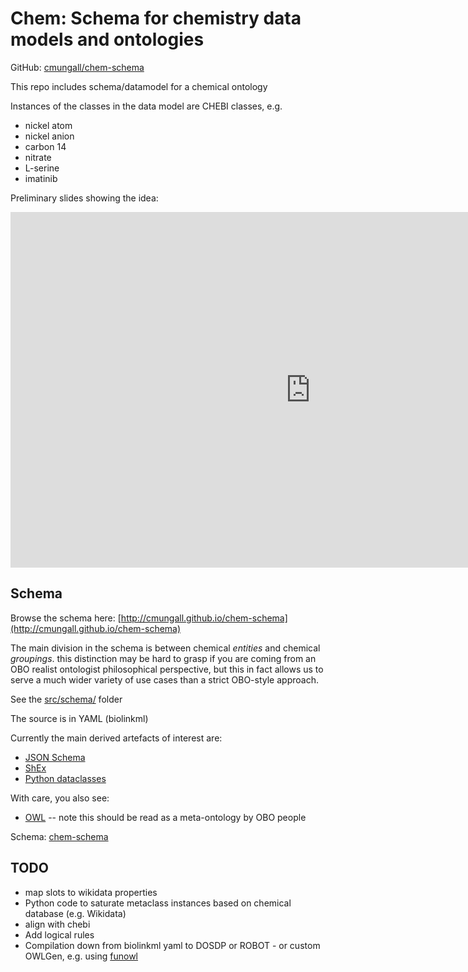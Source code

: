 # Chem: Schema for chemistry data models and ontologies

GitHub: [cmungall/chem-schema](https://github.com/cmungall/chem-schema)

This repo includes schema/datamodel for a chemical ontology

Instances of the classes in the data model are CHEBI classes, e.g.

 - nickel atom
 - nickel anion
 - carbon 14
 - nitrate
 - L-serine
 - imatinib

Preliminary slides showing the idea:

<iframe src="https://docs.google.com/presentation/d/e/2PACX-1vTtQv4MLicg0nW1ehl7v9-ga3OCDB8Cr4Pf7M8B-YkvEoaUypuOYRSqqDCavADIr28KlZ6TwatcqQV_/embed?start=false&loop=false&delayms=3000" frameborder="0" width="960" height="569" allowfullscreen="true" mozallowfullscreen="true" webkitallowfullscreen="true"></iframe>

## Schema

Browse the schema here: [http://cmungall.github.io/chem-schema](http://cmungall.github.io/chem-schema)

The main division in the schema is between chemical *entities* and
chemical *groupings*. this distinction may be hard to grasp if you are
coming from an OBO realist ontologist philosophical perspective, but
this in fact allows us to serve a much wider variety of use cases than
a strict OBO-style approach.

See the [src/schema/](https://github.com/cmungall/chem-schema/tree/master/src/schema) folder

The source is in YAML (biolinkml)

Currently the main derived artefacts of interest are:

 - [JSON Schema](https://github.com/cmungall/chem-schema/tree/master/jsonschema)
 - [ShEx](https://github.com/cmungall/chem-schema/tree/master/shex)
 - [Python dataclasses](https://github.com/cmungall/chem-schema/tree/master/python)

With care, you also see:

 - [OWL](https://github.com/cmungall/chem-schema/tree/master/owl) -- note this should be read as a meta-ontology by OBO people

Schema: [chem-schema](http://cmungall.github.io/chem-schema)



## TODO

 - map slots to wikidata properties
 - Python code to saturate metaclass instances based on chemical database (e.g. Wikidata)
 - align with chebi
 - Add logical rules
 - Compilation down from biolinkml yaml to DOSDP or ROBOT - or custom OWLGen, e.g. using [funowl](https://github.com/hsolbrig/funowl)
